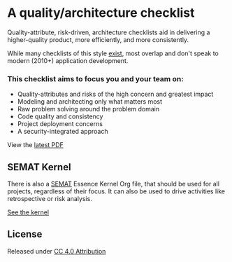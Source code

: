 A quality/architecture checklist
================================

Quality-attribute, risk-driven, architecture checklists aid in delivering a higher-quality product, more efficiently, and more consistently.

While many checklists of this style [exist](http://www.ruthmalan.com/Journal/2011/2011JournalFebruary.htm), most overlap and don't speak to modern (2010+) application development.

### This checklist aims to focus you and your team on:

 * Quality-attributes and risks of the high concern and greatest impact
 * Modeling and architecting only what matters most
 * Raw problem solving around the problem domain
 * Code quality and consistency
 * Project deployment concerns
 * A security-integrated approach

View the [latest PDF](https://github.com/ohpauleez/se_checklist/raw/master/soft_checklist.pdf)


## SEMAT Kernel

There is also a [SEMAT](http://semat.org/) Essence Kernel Org file, that should be used for all
projects, regardless of their focus.  It can also be used to drive activities like
retrospective or risk analysis.

[See the kernel](./semat_essence.org)

## License

Released under [CC 4.0 Attribution](http://creativecommons.org/licenses/by/4.0/legalcode)

